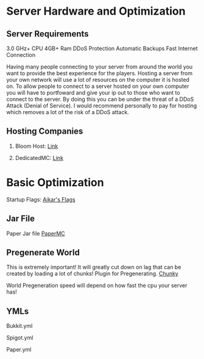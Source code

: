 # Server Hardware and Optimization

## Server Requirements
3.0 GHz+ CPU
4GB+ Ram
DDoS Protection
Automatic Backups
Fast Internet Connection

Having many people connecting to your server from around the world
you want to provide the best experience for the players. Hosting a
server from your own network will use a lot of resources on the computer
it is hosted on. To allow people to connect to a server hosted on your
own computer you will have to portfoward and give your ip out to those
who want to connect to the server. By doing this you can be under the 
threat of a DDoS Attack (Denial of Service). I would recommend personally to
pay for hosting which removes a lot of the risk of a DDoS attack.

## Hosting Companies
1. Bloom Host: [Link](https://bloom.host/)

2. DedicatedMC: [Link](https://dedicatedmc.io/minecraft)

# Basic Optimization

Startup Flags: [Aikar's Flags](https://aikar.co/2018/07/02/tuning-the-jvm-g1gc-garbage-collector-flags-for-minecraft/)

## Jar File
Paper Jar file [PaperMC](https://papermc.io/downloads)

## Pregenerate World
This is extremely important! It will greatly cut down on lag that can be
created by loading a lot of chunks!
Plugin for Pregenerating. [Chunky](https://www.spigotmc.org/resources/chunky.81534/)

World Pregeneration speed will depend on how fast the cpu your server has!

## YMLs
Bukkit.yml

Spigot.yml

Paper.yml
